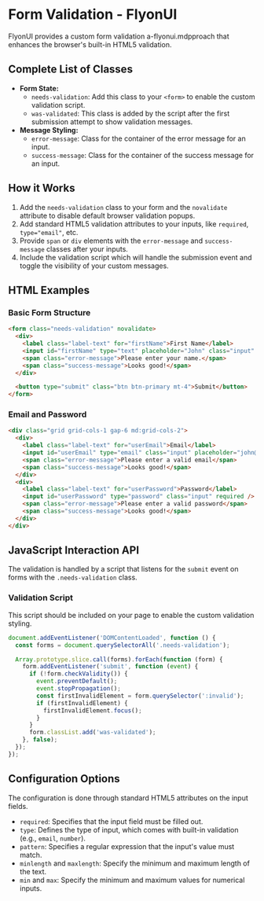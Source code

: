 # Form Validation - FlyonUI

FlyonUI provides a custom form validation a-flyonui.mdpproach that enhances the browser's built-in HTML5 validation.

## Complete List of Classes
- **Form State:**
  - `needs-validation`: Add this class to your `<form>` to enable the custom validation script.
  - `was-validated`: This class is added by the script after the first submission attempt to show validation messages.
- **Message Styling:**
  - `error-message`: Class for the container of the error message for an input.
  - `success-message`: Class for the container of the success message for an input.

## How it Works
1.  Add the `needs-validation` class to your form and the `novalidate` attribute to disable default browser validation popups.
2.  Add standard HTML5 validation attributes to your inputs, like `required`, `type="email"`, etc.
3.  Provide `span` or `div` elements with the `error-message` and `success-message` classes after your inputs.
4.  Include the validation script which will handle the submission event and toggle the visibility of your custom messages.

## HTML Examples

### Basic Form Structure
```html
<form class="needs-validation" novalidate>
  <div>
    <label class="label-text" for="firstName">First Name</label>
    <input id="firstName" type="text" placeholder="John" class="input" required />
    <span class="error-message">Please enter your name.</span>
    <span class="success-message">Looks good!</span>
  </div>

  <button type="submit" class="btn btn-primary mt-4">Submit</button>
</form>
```

### Email and Password
```html
<div class="grid grid-cols-1 gap-6 md:grid-cols-2">
  <div>
    <label class="label-text" for="userEmail">Email</label>
    <input id="userEmail" type="email" class="input" placeholder="john@gmail.com" required />
    <span class="error-message">Please enter a valid email</span>
    <span class="success-message">Looks good!</span>
  </div>
  <div>
    <label class="label-text" for="userPassword">Password</label>
    <input id="userPassword" type="password" class="input" required />
    <span class="error-message">Please enter a valid password</span>
    <span class="success-message">Looks good!</span>
  </div>
</div>
```

## JavaScript Interaction API

The validation is handled by a script that listens for the `submit` event on forms with the `.needs-validation` class.

### Validation Script
This script should be included on your page to enable the custom validation styling.
```javascript
document.addEventListener('DOMContentLoaded', function () {
  const forms = document.querySelectorAll('.needs-validation');

  Array.prototype.slice.call(forms).forEach(function (form) {
    form.addEventListener('submit', function (event) {
      if (!form.checkValidity()) {
        event.preventDefault();
        event.stopPropagation();
        const firstInvalidElement = form.querySelector(':invalid');
        if (firstInvalidElement) {
          firstInvalidElement.focus();
        }
      }
      form.classList.add('was-validated');
    }, false);
  });
});
```

## Configuration Options
The configuration is done through standard HTML5 attributes on the input fields.

-   `required`: Specifies that the input field must be filled out.
-   `type`: Defines the type of input, which comes with built-in validation (e.g., `email`, `number`).
-   `pattern`: Specifies a regular expression that the input's value must match.
-   `minlength` and `maxlength`: Specify the minimum and maximum length of the text.
-   `min` and `max`: Specify the minimum and maximum values for numerical inputs.